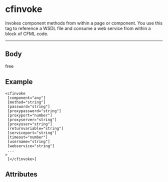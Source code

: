 # cfinvoke


Invokes component methods from within a page or component.
			You use this tag to reference a WSDL file and consume a web service from within a block of CFML code.

---
## Body
free

## Example
```
<cfinvoke
 [component="any"]
 [method="string"]
 [password="string"]
 [proxypassword="string"]
 [proxyport="number"]
 [proxyserver="string"]
 [proxyuser="string"]
 [returnvariable="string"]
 [serviceport="string"]
 [timeout="number"]
 [username="string"]
 [webservice="string"]
 ...
> 
 [</cfinvoke>]
```
## Attributes
